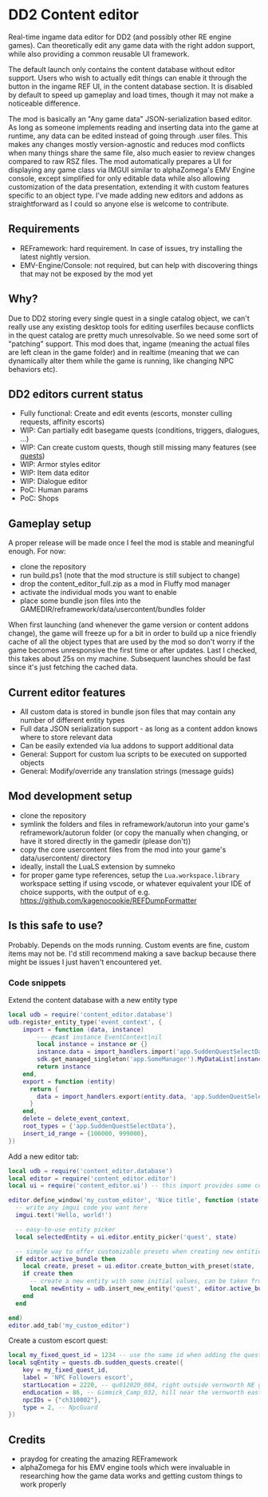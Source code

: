 # DD2 Content editor
Real-time ingame data editor for DD2 (and possibly other RE engine games). Can theoretically edit any game data with the right addon support, while also providing a common reusable UI framework.

The default launch only contains the content database without editor support. Users who wish to actually edit things can enable it through the button in the ingame REF UI, in the content database section. It is disabled by default to speed up gameplay and load times, though it may not make a noticeable difference.

The mod is basically an "Any game data" JSON-serialization based editor. As long as someone implements reading and inserting data into the game at runtime, any data can be edited instead of going through .user files. This makes any changes mostly version-agnostic and reduces mod conflicts when many things share the same file, also much easier to review changes compared to raw RSZ files. The mod automatically prepares a UI for displaying any game class via IMGUI similar to alphaZomega's EMV Engine console, except simplified for only editable data while also allowing customization of the data presentation, extending it with custom features specific to an object type. I've made adding new editors and addons as straightforward as I could so anyone else is welcome to contribute.

## Requirements
- REFramework: hard requirement. In case of issues, try installing the latest nightly version.
- EMV-Engine/Console: not required, but can help with discovering things that may not be exposed by the mod yet

## Why?
Due to DD2 storing every single quest in a single catalog object, we can't really use any existing desktop tools for editing userfiles because conflicts in the quest catalog are pretty much unresolvable. So we need some sort of "patching" support. This mod does that, ingame (meaning the actual files are left clean in the game folder) and in realtime (meaning that we can dynamically alter them while the game is running, like changing NPC behaviors etc).

## DD2 editors current status
- Fully functional: Create and edit events (escorts, monster culling requests, affinity escorts)
- WIP: Can partially edit basegame quests (conditions, triggers, dialogues, ...)
- WIP: Can create custom quests, though still missing many features (see [quests](quests-guide.md))
- WIP: Armor styles editor
- WIP: Item data editor
- WIP: Dialogue editor
- PoC: Human params
- PoC: Shops

## Gameplay setup
A proper release will be made once I feel the mod is stable and meaningful enough. For now:
- clone the repository
- run build.ps1 (note that the mod structure is still subject to change)
- drop the content_editor_full.zip as a mod in Fluffy mod manager
- activate the individual mods you want to enable
- place some bundle json files into the GAMEDIR/reframework/data/usercontent/bundles folder

When first launching (and whenever the game version or content addons change), the game will freeze up for a bit in order to build up a nice friendly cache of all the object types that are used by the mod so don't worry if the game becomes unresponsive the first time or after updates. Last I checked, this takes about 25s on my machine. Subsequent launches should be fast since it's just fetching the cached data.

## Current editor features
- All custom data is stored in bundle json files that may contain any number of different entity types
- Full data JSON serialization support - as long as a content addon knows where to store relevant data
- Can be easily extended via lua addons to support additional data
- General: Support for custom lua scripts to be executed on supported objects
- General: Modify/override any translation strings (message guids)

## Mod development setup
- clone the repository
- symlink the folders and files in reframework/autorun into your game's reframework/autorun folder (or copy the manually when changing, or have it stored directly in the gamedir (please don't))
- copy the core usercontent files from the mod into your game's data/usercontent/ directory
- ideally, install the LuaLS extension by sumneko
- for proper game type references, setup the `Lua.workspace.library` workspace setting if using vscode, or whatever equivalent your IDE of choice supports, with the output of e.g. https://github.com/kagenocookie/REFDumpFormatter

## Is this safe to use?
Probably. Depends on the mods running. Custom events are fine, custom items may not be. I'd still recommend making a save backup because there might be issues I just haven't encountered yet.

### Code snippets
Extend the content database with a new entity type
```lua
local udb = require('content_editor.database')
udb.register_entity_type('event_context', {
    import = function (data, instance)
        --- @cast instance EventContext|nil
        local instance = instance or {}
        instance.data = import_handlers.import('app.SuddenQuestSelectData', data.data, instance.data)
        sdk.get_managed_singleton('app.SomeManager').MyDataList[instance.id] = instance.data
        return instance
    end,
    export = function (entity)
      return {
        data = import_handlers.export(entity.data, 'app.SuddenQuestSelectData')
      }
    end,
    delete = delete_event_context,
    root_types = {'app.SuddenQuestSelectData'},
    insert_id_range = {100000, 999000},
})
```

Add a new editor tab:
```lua
local udb = require('content_editor.database')
local editor = require('content_editor.editor')
local ui = require('content_editor.ui') -- this import provides some common editor features to simplify editor code

editor.define_window('my_custom_editor', 'Nice title', function (state)
  -- write any imgui code you want here
  imgui.text('Hello, world!')

  -- easy-to-use entity picker
  local selectedEntity = ui.editor.entity_picker('quest', state)

  -- simple way to offer customizable presets when creating new entities
  if editor.active_bundle then
    local create, preset = ui.editor.create_button_with_preset(state, 'event_context', 'new_ctx', 'New event')
    if create then
      -- create a new entity with some initial values, can be taken from a preset or defined manually
      local newEntity = udb.insert_new_entity('quest', editor.active_bundle, preset or {})
    end
  end

end)
editor.add_tab('my_custom_editor')
```

Create a custom escort quest:
```lua
local my_fixed_quest_id = 1234 -- use the same id when adding the quest between runs in order to guarantee that they'll persist properly between reloads
local sqEntity = quests.db.sudden_quests.create({
    key = my_fixed_quest_id,
    label = 'NPC Followers escort',
    startLocation = 2220, -- qu012020_084, right outside vernworth NE gate
    endLocation = 86, -- Gimmick_Camp_032, hill near the vernworth east-west river (why do the rivers not even have names, Capcom?)
    npcIDs = {"ch310002"},
    type = 2, -- NpcGuard
})
```

## Credits
- praydog for creating the amazing REFramework
- alphaZomega for his EMV engine tools which were invaluable in researching how the game data works and getting custom things to work properly

